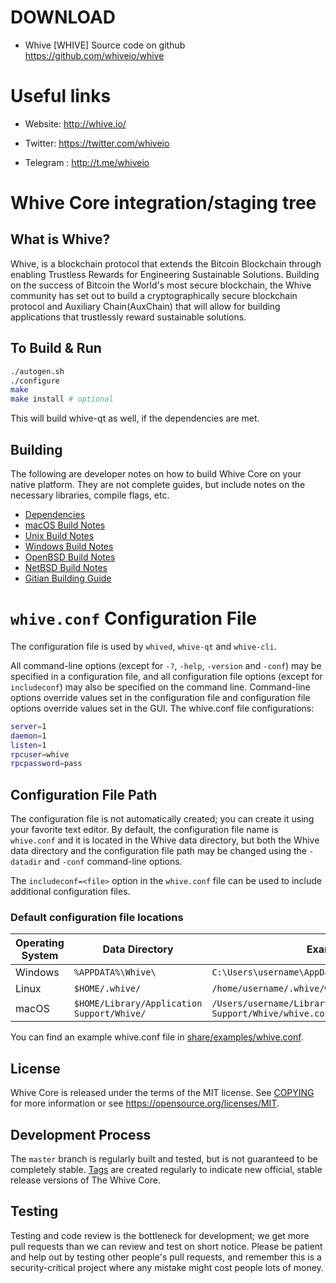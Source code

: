 
DOWNLOAD
========

* Whive [WHIVE] Source code on github https://github.com/whiveio/whive


Useful links
============

* Website:        http://whive.io/

* Twitter:        https://twitter.com/whiveio
* Telegram   :    http://t.me/whiveio


Whive Core integration/staging tree
=====================================

What is Whive?
----------------

Whive, is a blockchain protocol that extends the Bitcoin Blockchain through enabling Trustless Rewards for Engineering Sustainable Solutions. Building on the success of Bitcoin the World's most secure blockchain, the Whive community has set out to build a cryptographically secure blockchain protocol and Auxiliary Chain(AuxChain) that will allow for building applications that trustlessly reward sustainable solutions.

To Build & Run
---------------------

```bash
./autogen.sh
./configure 
make
make install # optional
```

This will build whive-qt as well, if the dependencies are met.

Building
---------------------
The following are developer notes on how to build Whive Core on your native platform. They are not complete guides, but include notes on the necessary libraries, compile flags, etc.

- [Dependencies](doc/dependencies.md)
- [macOS Build Notes](doc/build-osx.md)
- [Unix Build Notes](doc/build-unix.md)
- [Windows Build Notes](doc/build-windows.md)
- [OpenBSD Build Notes](doc/build-openbsd.md)
- [NetBSD Build Notes](doc/build-netbsd.md)
- [Gitian Building Guide](doc/gitian-building.md)

# `whive.conf` Configuration File

The configuration file is used by `whived`, `whive-qt` and `whive-cli`.

All command-line options (except for `-?`, `-help`, `-version` and `-conf`) may be specified in a configuration file, and all configuration file options (except for `includeconf`) may also be specified on the command line. Command-line options override values set in the configuration file and configuration file options override values set in the GUI.
The whive.conf file configurations:
```bash
server=1
daemon=1
listen=1
rpcuser=whive
rpcpassword=pass
```

## Configuration File Path

The configuration file is not automatically created; you can create it using your favorite text editor. By default, the configuration file name is `whive.conf` and it is located in the Whive data directory, but both the Whive data directory and the configuration file path may be changed using the `-datadir` and `-conf` command-line options.

The `includeconf=<file>` option in the `whive.conf` file can be used to include additional configuration files.

### Default configuration file locations

Operating System | Data Directory | Example Path
-- | -- | --
Windows | `%APPDATA%\Whive\` | `C:\Users\username\AppData\Roaming\Whive\whive.conf`
Linux | `$HOME/.whive/` | `/home/username/.whive/whive.conf`
macOS | `$HOME/Library/Application Support/Whive/` | `/Users/username/Library/Application Support/Whive/whive.conf`

You can find an example whive.conf file in [share/examples/whive.conf](/share/examples/whive.conf).

License
-------

Whive Core is released under the terms of the MIT license. See [COPYING](COPYING) for more
information or see https://opensource.org/licenses/MIT.

Development Process
-------------------

The `master` branch is regularly built and tested, but is not guaranteed to be
completely stable. [Tags](https://github.com/whiveio/whive/tags) are created
regularly to indicate new official, stable release versions of The Whive Core.

Testing
-------

Testing and code review is the bottleneck for development; we get more pull
requests than we can review and test on short notice. Please be patient and help out by testing
other people's pull requests, and remember this is a security-critical project where any mistake might cost people
lots of money.


